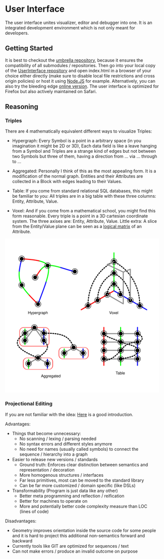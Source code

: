 # User Interface
The user interface unites visualizer, editor and debugger into one.
It is an integrated development environment which is not only meant for developers.


## Getting Started
It is best to checkout the [umbrella repository](https://github.com/Symatem/Symatem),
because it ensures the compatibility of all submodules / repositories.
Then go into your local copy of the [UserInterface repository](https://github.com/Symatem/UserInterface)
and open index.html in a browser of your choice either directly
(make sure to disable local file restrictions and cross origin policies) or host it using [Node.JS](https://nodejs.org/) for example.
Alternatively, you can also try the bleeding edge [online version](https://symatem.github.io/UserInterface/index.html).
The user interface is optimized for Firefox but also actively maintained on Safari.


## Reasoning

### Triples
There are 4 mathematically equivalent different ways to visualize Triples:

- Hypergraph:
Every Symbol is a point in a arbitrary space (in you imagination it might be 2D or 3D),
Each data field is like a leave hanging from a Symbol
and Triples are a strange kind of edges but not between two Symbols but three of them,
having a direction from ... via ... through to ...

- Aggregated:
Personally I think of this as the most appealing form.
It is a modification of the normal graph.
Entities and their Attributes are collected in a Block with edges leading to their Values.

- Table:
If you come from standard relational SQL databases,
this might be familiar to you:
All triples are in a big table with these three columns: Entity, Attribute, Value.

- Voxel:
And if you come from a mathematical school, you might find this form reasonable.
Every triple is a point in a 3D cartesian coordinate system.
The three axises are: Entity, Attribute, Value.
Little extra: A slice from the Entity/Value plane can be seen as a
[logical matrix](https://en.wikipedia.org/wiki/First-order_logic#Examples)
of an Attribute.

![Visualizations of Triples](TripleVisualizations.svg)

### Projectional Editing
If you are not familiar with the idea:
[Here](https://cloudalion.org/2016/05/29/whats-the-deal-with-projectional-editing/) is a good introduction.

Advantages:
- Things that become unnecessary:
    - No scanning / lexing / parsing needed
    - No syntax errors and different styles anymore
    - No need for names (usually called symbols) to connect the sequence / hierarchy into a graph
- Easier to release new versions / standards
    - Ground truth: Enforces clear distinction between semantics and representation / decoration
    - More homogenous structures / interfaces
    - Far less primitives, most can be moved to the standard library
    - Can be far more customized / domain specific (like DSLs)
- Transformability (Program is just data like any other)
    - Better meta programming and reflection / reification
    - Better for machines to operate on
    - More and potentially better code complexity measure than LOC (lines of code)

Disadvantages:
- Geometry improves orientation inside the source code for some people and it is hard to project this additional non-semantics forward and backward
- Currently tools like GIT are optimized for sequences / text
- Can not make errors / produce an invalid outcome on purpose

